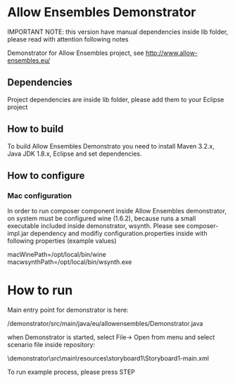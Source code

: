 # Allow Ensembles Demonstrator

IMPORTANT NOTE: this version have manual dependencies inside lib folder, please read with attention following notes


Demonstrator for Allow Ensembles project, see http://www.allow-ensembles.eu/


## Dependencies

Project dependencies are inside lib folder, please add them to your Eclipse project


## How to build

To build Allow Ensembles Demonstrato you need to install Maven 3.2.x, Java JDK 1.8.x, Eclipse and set
dependencies.


## How to configure

### Mac configuration

In order to run composer component inside Allow Ensembles demonstrator, on system must be configured wine (1.6.2), because runs 
a small executable included inside demonstrator, wsynth.
Please see composer-impl.jar dependency and modifiy configuration.properties inside with following properties (example values)

macWinePath=/opt/local/bin/wine
macwsynthPath=/opt/local/bin/wsynth.exe



# How to run

Main entry point for demonstrator is here:

/demonstrator/src/main/java/eu/allowensembles/Demonstrator.java

when Demonstrator is started, select File-> Open from menu and select scenario file inside repository:

<WORKSPACE>\demonstrator\src\main\resources\storyboard1\Storyboard1-main.xml

To run example process, please press STEP

